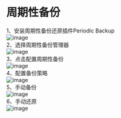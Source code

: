 周期性备份
==========
1、安装周期性备份还原插件Periodic Backup  
![image](https://github.com/mykubernetes/linux-install/blob/master/image/jenkins001.png)  
2、选择周期性备份管理器  
![image](https://github.com/mykubernetes/linux-install/blob/master/image/jenkins002.png)  
3、点击配置周期性备份  
![image](https://github.com/mykubernetes/linux-install/blob/master/image/jenkins003.png)  
4、配置备份策略  
![image](https://github.com/mykubernetes/linux-install/blob/master/image/jenkins004.png)  
5、手动备份  
![image](https://github.com/mykubernetes/linux-install/blob/master/image/jenkins006.png)  
6、手动还原  
![image](https://github.com/mykubernetes/linux-install/blob/master/image/jenkins005.png)  


